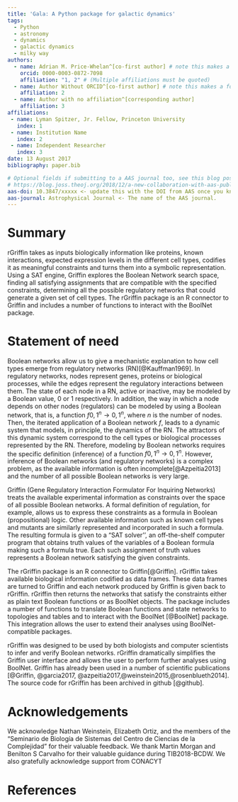 ```yaml
---
title: 'Gala: A Python package for galactic dynamics'
tags:
  - Python
  - astronomy
  - dynamics
  - galactic dynamics
  - milky way
authors:
  - name: Adrian M. Price-Whelan^[co-first author] # note this makes a footnote saying 'co-first author'
    orcid: 0000-0003-0872-7098
    affiliation: "1, 2" # (Multiple affiliations must be quoted)
  - name: Author Without ORCID^[co-first author] # note this makes a footnote saying 'co-first author'
    affiliation: 2
  - name: Author with no affiliation^[corresponding author]
    affiliation: 3
affiliations:
 - name: Lyman Spitzer, Jr. Fellow, Princeton University
   index: 1
 - name: Institution Name
   index: 2
 - name: Independent Researcher
   index: 3
date: 13 August 2017
bibliography: paper.bib

# Optional fields if submitting to a AAS journal too, see this blog post:
# https://blog.joss.theoj.org/2018/12/a-new-collaboration-with-aas-publishing
aas-doi: 10.3847/xxxxx <- update this with the DOI from AAS once you know it.
aas-journal: Astrophysical Journal <- The name of the AAS journal.
---
```



# Summary

rGriffin takes as inputs biologically information like proteins, known interactions, expected expression levels in the different cell types, codifies it as meaningful constraints and turns them into a symbolic representation. Using a SAT engine, Griffin explores the Boolean Network search space, finding all satisfying assignments that are compatible with the specified constraints, determining all the possible regulatory networks that could generate a given set of cell types. The rGriffin package is an R connector to Griffin and includes a number of functions to interact with the BoolNet package.

# Statement of need

Boolean networks allow us to give a mechanistic explanation to how cell types emerge from regulatory networks (RN)[@Kauffman1969]. In regulatory networks, nodes represent genes, proteins or biological processes, while the edges represent the regulatory interactions between them. The state of each node in a RN, active or inactive, may be modeled by a Boolean value, $0$ or $1$ respectively. In addition, the way in which a node depends on other nodes (regulators) can be modeled by using a Boolean network, that is, a function $f {0,1}^n \rightarrow {0,1}^n$, where $n$ is the number of nodes. Then, the iterated application of a Boolean network $f$, leads to a dynamic system that models, in principle, the dynamics of the RN. The attractors of this dynamic system correspond to the cell types or biological processes represented by the RN. Therefore, modeling by Boolean networks requires the specific definition (inference) of a function $f {0,1}^n \rightarrow {0,1}^n$. However, inference of Boolean networks (and regulatory networks) is a complex problem, as the available information is often incomplete[@Azpeitia2013] and the number of all possible Boolean networks is very large. 

Griffin (Gene Regulatory Interaction Formulator For Inquiring Networks) treats the available experimental information as constraints over the space of all possible Boolean networks. A formal definition of regulation, for example, allows us to express these constraints as a formula in Boolean (propositional) logic. Other available information such as known cell types and mutants are similarly represented and incorporated in such a formula. The resulting formula is given to a “SAT solver’’, an off-the-shelf computer program that obtains truth values of the variables of a Boolean formula making such a formula true. Each such assignment of truth values represents a Boolean network satisfying the given constraints.

The rGriffin package is an R connector to Griffin[@Griffin]. rGriffin takes available biological information codified as data frames. These data frames are turned to Griffin and each network produced by Griffin is given back to rGriffin. rGriffin then returns the networks that satisfy the constraints either as plain text Boolean functions or as BoolNet objects. The package includes a number of functions to translate Boolean functions and state networks to topologies and tables and to interact with the BoolNet [@BoolNet] package. This integration allows the user to extend their analyses using BoolNet-compatible packages.

rGriffin was designed to be used by both biologists and computer scientists to infer and verify Boolean networks. rGriffin dramatically simplifies the Griffin user interface and allows the user to perform further analyses using BoolNet. Griffin has already been used in a number of scientific publications [@Griffin, @garcia2017, @azpeitia2017,@weinstein2015,@rosenblueth2014]. The source code for rGriffin has been archived in github [@github].

# Acknowledgements

We acknowledge Nathan Weinstein, Elizabeth Ortiz, and the members of the “Seminario de Biología de Sistemas del Centro de Ciencias de la Complejidad” for their valuable feedback. We thank Martin Morgan and Benilton S Carvalho for their valuable guidance during TIB2018-BCDW. We also gratefully acknowledge support from CONACYT 

# References

